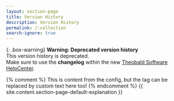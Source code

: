 ```yaml
---
layout: section-page
title: Version History
description: Version History
permalink: /:collection
search-ignore: true
---
```


{: .box-warning}
**Warning: Deprecated version history** <br>
This version history is deprecated.<br>
Make sure to use the **changelog** within the new [Theobald Software HelpCenter](https://helpcenter.theobald-software.com/).


{% comment %} This is content from the config, but the tag can be replaced by custom text here too! {% endcomment %}
{{ site.content.section-page-default-explanation }}